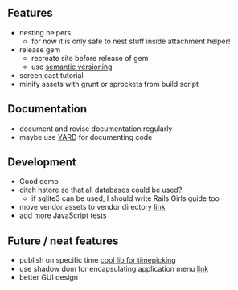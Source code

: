## Features
- nesting helpers
	- for now it is only safe to nest stuff inside attachment helper!
- release gem
	- recreate site before release of gem
	- use [semantic versioning](http://semver.org/)
- screen cast tutorial
- minify assets with grunt or sprockets from build script

## Documentation
- document and revise documentation regularly
- maybe use [YARD](http://yardoc.org/) for documenting code

## Development
- Good demo
- ditch hstore so that all databases could be used?
	- if sqlite3 can be used, I should write Rails Girls guide too
- move vendor assets to vendor directory [link](http://prioritized.net/blog/gemify-assets-for-rails/)
- add more JavaScript tests

## Future / neat features
- publish on specific time [cool lib for timepicking](http://amsul.ca/pickadate.js)
- use shadow dom for encapsulating application menu [link](http://www.html5rocks.com/en/tutorials/webcomponents/shadowdom/)
- better GUI design
